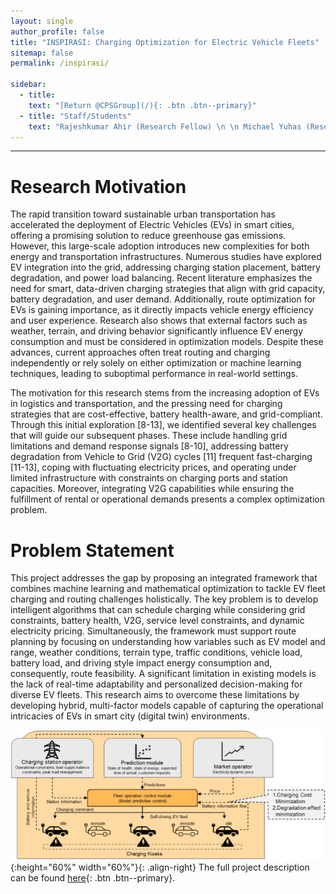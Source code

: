 ```yaml
---
layout: single
author_profile: false
title: "INSPIRASI: Charging Optimization for Electric Vehicle Fleets"
sitemap: false
permalink: /inspirasi/

sidebar:
  - title:
    text: "[Return @CPSGroup](/){: .btn .btn--primary}"
  - title: "Staff/Students"
    text: "Rajeshkumar Ahir (Research Fellow) \n \n Michael Yuhas (Research Associate)"
---
```


******

# Research Motivation

The rapid transition toward sustainable urban transportation has accelerated the deployment of Electric Vehicles (EVs) in smart cities, offering a promising solution to reduce greenhouse gas emissions. However, this large-scale adoption introduces new complexities for both energy and transportation infrastructures. Numerous studies have explored EV integration into the grid, addressing charging station placement, battery degradation, and power load balancing. Recent literature emphasizes the need for smart, data-driven charging strategies that align with grid capacity, battery degradation, and user demand. Additionally, route optimization for EVs is gaining importance, as it directly impacts vehicle energy efficiency and user experience. Research also shows that external factors such as weather, terrain, and driving behavior significantly influence EV energy consumption and must be considered in optimization models. Despite these advances, current approaches often treat routing and charging independently or rely solely on either optimization or machine learning techniques, leading to suboptimal performance in real-world settings. 

The motivation for this research stems from the increasing adoption of EVs in logistics and transportation, and the pressing need for charging strategies that are cost-effective, battery health-aware, and grid-compliant. Through this initial exploration [8-13], we identified several key challenges that will guide our subsequent phases. These include handling grid limitations and demand response signals [8-10], addressing battery degradation from Vehicle to Grid (V2G) cycles [11] frequent fast-charging [11-13], coping with fluctuating electricity prices, and operating under limited infrastructure with constraints on charging ports and station capacities. Moreover, integrating V2G capabilities while ensuring the fulfillment of rental or operational demands presents a complex optimization problem.  

# Problem Statement

This project addresses the gap by proposing an integrated framework that combines machine learning and mathematical optimization to tackle EV fleet charging and routing challenges holistically. The key problem is to develop intelligent algorithms that can schedule charging while considering grid constraints, battery health, V2G, service level constraints, and dynamic electricity pricing. Simultaneously, the framework must support route planning by focusing on understanding how variables such as EV model and range, weather conditions, terrain type, traffic conditions, vehicle load, battery load, and driving style impact energy consumption and, consequently, route feasibility. A significant limitation in existing models is the lack of real-time adaptability and personalized decision-making for diverse EV fleets. This research aims to overcome these limitations by developing hybrid, multi-factor models capable of capturing the operational intricacies of EVs in smart city (digital twin) environments. 


![image-right](/_pages/assets/inspirasi/overview.png){:height="60%" width="60%"}{: .align-right}
The full project description can be found [here](https://kemdiktisaintek.go.id/pengumuman/para-desainer-bersiaplah-kami-mengundang-kalian-untuk-ambil-bagian-untuk-berkarya-bersama-inspirasi-indonesia-ntu-singapore-institute-of-research-for-sustainability-and-innovation/){: .btn .btn--primary}.
 
